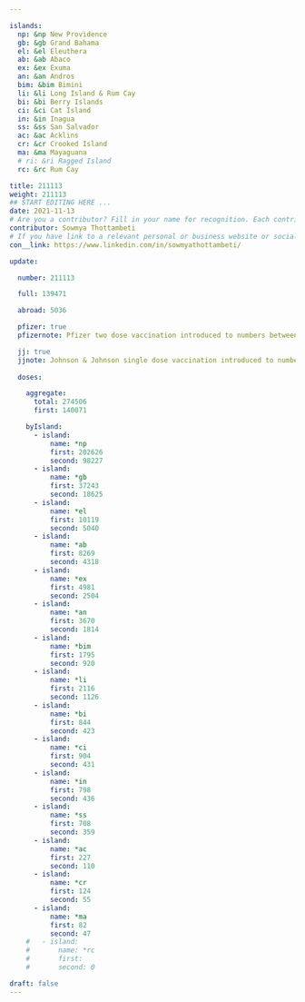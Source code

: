 ```yaml
---

islands:
  np: &np New Providence
  gb: &gb Grand Bahama
  el: &el Eleuthera
  ab: &ab Abaco
  ex: &ex Exuma
  an: &an Andros
  bim: &bim Bimini
  li: &li Long Island & Rum Cay
  bi: &bi Berry Islands
  ci: &ci Cat Island
  in: &in Inagua
  ss: &ss San Salvador
  ac: &ac Acklins
  cr: &cr Crooked Island
  ma: &ma Mayaguana
  # ri: &ri Ragged Island
  rc: &rc Rum Cay

title: 211113
weight: 211113
## START EDITING HERE ... 
date: 2021-11-13
# Are you a contributor? Fill in your name for recognition. Each contributor's name will be displayed on the report page that they contributed.
contributor: Sowmya Thottambeti
# If you have link to a relevant personal or business website or social media profile please provide it here. All links should be https:// enabled.
con__link: https://www.linkedin.com/in/sowmyathottambeti/

update:

  number: 211113

  full: 139471

  abroad: 5036

  pfizer: true
  pfizernote: Pfizer two dose vaccination introduced to numbers between Saturday, Aug 07, 2021 and  Saturday, Aug 14, 2021 period.

  jj: true
  jjnote: Johnson & Johnson single dose vaccination introduced to numbers between Sat, Sep 4, 2021 and Fri, Sep 10, 2021 period.
  
  doses:

    aggregate:
      total: 274506
      first: 140071

    byIsland:
      - island:
          name: *np
          first: 202626
          second: 98227
      - island:
          name: *gb
          first: 37243
          second: 18625
      - island:
          name: *el
          first: 10119
          second: 5040
      - island:
          name: *ab
          first: 8269
          second: 4318
      - island:
          name: *ex
          first: 4981
          second: 2504
      - island:
          name: *an
          first: 3670
          second: 1814
      - island:
          name: *bim
          first: 1795
          second: 920
      - island:
          name: *li
          first: 2116
          second: 1126
      - island:
          name: *bi
          first: 844
          second: 423
      - island:
          name: *ci
          first: 904
          second: 431
      - island:
          name: *in
          first: 798
          second: 436
      - island:
          name: *ss
          first: 708
          second: 359
      - island:
          name: *ac
          first: 227
          second: 110
      - island:
          name: *cr
          first: 124
          second: 55
      - island:
          name: *ma
          first: 82
          second: 47
    #   - island:
    #       name: *rc
    #       first: 
    #       second: 0 

draft: false
---
```


